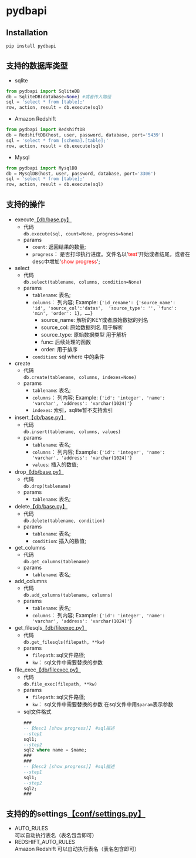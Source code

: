 # pydbapi

## Installation
```python
pip install pydbapi
```

## 支持的数据库类型
+ sqlite
```python
from pydbapi import SqliteDB
db = SqliteDB(database=None) #或者传入路径
sql = 'select * from [table];'
row, action, result = db.execute(sql)
```
+ Amazon Redshift
```python
from pydbapi import RedshiftDB
db = RedshiftDB(host, user, password, database, port='5439')
sql = 'select * from [schema].[table];'
row, action, result = db.execute(sql)
```
+ Mysql
```python
from pydbapi import MysqlDB
db = MysqlDB(host, user, password, database, port='3306')
sql = 'select * from [table];'
row, action, result = db.execute(sql)
```

## 支持的操作
+ execute[【db/base.py】](https://github.com/longfengpili/pydbapi/blob/master/pydbapi/db/base.py)
    + 代码  
        `db.execute(sql, count=None, progress=None)`
    + params
        * `count`: 返回结果的数量;
        * `progress`： 是否打印执行进度。文件名以'<font color=red>test</font>'开始或者结尾，或者在desc中增加'<font color=red>show progress</font>';
+ select
    + 代码  
        `db.select(tablename, columns, condition=None)`
    + params
        * `tablename`: 表名;
        * `columns`： 列内容; Example: `{'id_rename': {'source_name': 'id', 'source_col':'datas',  'source_type': '', 'func': 'min', 'order': 1}, ……}`
            - source_name: 解析的KEY或者原始数据的列名
            - source_col: 原始数据列名 用于解析
            - source_type: 原始数据类型 用于解析
            - func: 后续处理的函数
            - order: 用于排序
        * `condition`: sql where 中的条件
+ create
    + 代码  
        `db.create(tablename, columns, indexes=None)`
    + params
        * `tablename`: 表名;
        * `columns`： 列内容; Example: `{'id': 'integer', 'name': 'varchar', 'address': 'varchar(1024)'}`
        * `indexes`: 索引，sqlite暂不支持索引
+ insert[【db/base.py】](https://github.com/longfengpili/pydbapi/blob/master/pydbapi/db/base.py)
    + 代码  
        `db.insert(tablename, columns, values)`
    + params
        * `tablename`: 表名;
        * `columns`： 列内容; Example: `{'id': 'integer', 'name': 'varchar', 'address': 'varchar(1024)'}`
        * `values`: 插入的数值; 
+ drop[【db/base.py】](https://github.com/longfengpili/pydbapi/blob/master/pydbapi/db/base.py)
    + 代码  
        `db.drop(tablename)`
    + params
        * `tablename`: 表名;
+ delete[【db/base.py】](https://github.com/longfengpili/pydbapi/blob/master/pydbapi/db/base.py)
    + 代码  
        `db.delete(tablename, condition)`
    + params
        * `tablename`: 表名;
        * `condition`: 插入的数值; 
+ get_columns
    + 代码  
        `db.get_columns(tablename)`
    + params
        * `tablename`: 表名;
+ add_columns
    + 代码  
        `db.add_columns(tablename, columns)`
    + params
        * `tablename`: 表名;
        * `columns`： 列内容; Example: `{'id': 'integer', 'name': 'varchar', 'address': 'varchar(1024)'}`
+ get_filesqls[【db/fileexec.py】](https://github.com/longfengpili/pydbapi/blob/master/pydbapi/db/fileexec.py)
    + 代码  
        `db.get_filesqls(filepath, **kw)`
    + params
        * `filepath`: sql文件路径;
        * `kw`： sql文件中需要替换的参数
+ file_exec[【db/fileexec.py】](https://github.com/longfengpili/pydbapi/blob/master/pydbapi/db/fileexec.py)
    + 代码  
        `db.file_exec(filepath, **kw)`
    + params
        * `filepath`: sql文件路径;
        * `kw`： sql文件中需要替换的参数 在sql文件中用`$param`表示参数
    + sql文件格式
        ```sql
        ###
        --【desc1 [show progress]】 #sql描述
        --step1
        sql1;
        --step2
        sql2 where name = $name;
        ###
        ###
        --【desc2 [show progress]】 #sql描述
        --step1
        sql1;
        --step2
        sql2;
        ###
        ```

## 支持的的settings[【conf/settings.py】](https://github.com/longfengpili/pydbapi/blob/master/pydbapi/conf/settings.py)
+ AUTO_RULES  
    可以自动执行表名（表名包含即可）
+ REDSHIFT_AUTO_RULES   
    Amazon Redshift 可以自动执行表名（表名包含即可）
